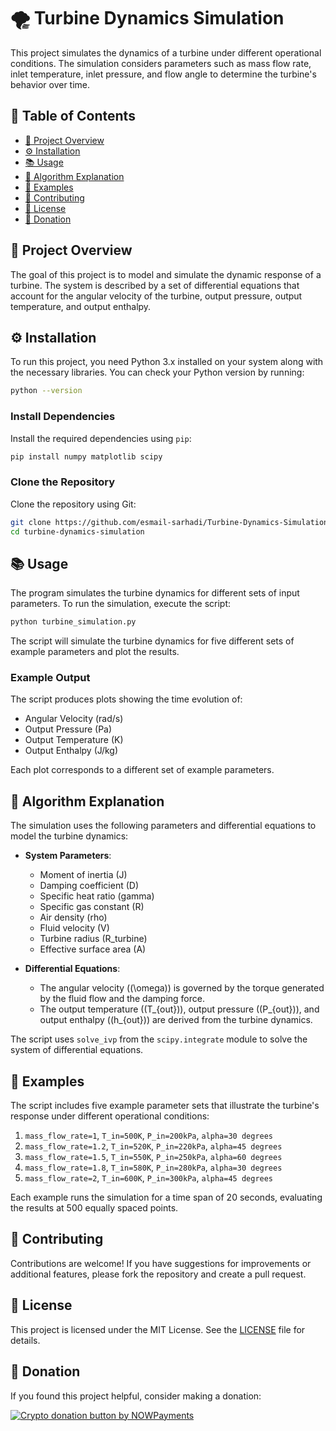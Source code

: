 
# 🌪️ Turbine Dynamics Simulation

This project simulates the dynamics of a turbine under different operational conditions. The simulation considers parameters such as mass flow rate, inlet temperature, inlet pressure, and flow angle to determine the turbine's behavior over time.

## 📑 Table of Contents 
     
- [📖 Project Overview](#project-overview)
- [⚙️ Installation](#installation)   
- [📚 Usage](#usage)      
- [🔬 Algorithm Explanation](#algorithm-explanation)           
- [🔢 Examples](#examples)               
- [🤝 Contributing](#contributing)   
- [📄 License](#license)
- [💖 Donation](#donation)  

## 📖 Project Overview

The goal of this project is to model and simulate the dynamic response of a turbine. The system is described by a set of differential equations that account for the angular velocity of the turbine, output pressure, output temperature, and output enthalpy.

## ⚙️ Installation

To run this project, you need Python 3.x installed on your system along with the necessary libraries. You can check your Python version by running:

```bash
python --version
```

### Install Dependencies

Install the required dependencies using `pip`:

```bash
pip install numpy matplotlib scipy
```

### Clone the Repository

Clone the repository using Git:

```bash
git clone https://github.com/esmail-sarhadi/Turbine-Dynamics-Simulation.git
cd turbine-dynamics-simulation
```

## 📚 Usage

The program simulates the turbine dynamics for different sets of input parameters. To run the simulation, execute the script:

```bash
python turbine_simulation.py
```

The script will simulate the turbine dynamics for five different sets of example parameters and plot the results.

### Example Output

The script produces plots showing the time evolution of:

- Angular Velocity (rad/s)
- Output Pressure (Pa)
- Output Temperature (K)
- Output Enthalpy (J/kg)

Each plot corresponds to a different set of example parameters.

## 🔬 Algorithm Explanation

The simulation uses the following parameters and differential equations to model the turbine dynamics:

- **System Parameters**:
  - Moment of inertia (J)
  - Damping coefficient (D)
  - Specific heat ratio (gamma)
  - Specific gas constant (R)
  - Air density (rho)
  - Fluid velocity (V)
  - Turbine radius (R_turbine)
  - Effective surface area (A)

- **Differential Equations**:
  - The angular velocity (\(\omega\)) is governed by the torque generated by the fluid flow and the damping force.
  - The output temperature (\(T_{out}\)), output pressure (\(P_{out}\)), and output enthalpy (\(h_{out}\)) are derived from the turbine dynamics.

The script uses `solve_ivp` from the `scipy.integrate` module to solve the system of differential equations.

## 🔢 Examples

The script includes five example parameter sets that illustrate the turbine's response under different operational conditions:

1. `mass_flow_rate=1`, `T_in=500K`, `P_in=200kPa`, `alpha=30 degrees`
2. `mass_flow_rate=1.2`, `T_in=520K`, `P_in=220kPa`, `alpha=45 degrees`
3. `mass_flow_rate=1.5`, `T_in=550K`, `P_in=250kPa`, `alpha=60 degrees`
4. `mass_flow_rate=1.8`, `T_in=580K`, `P_in=280kPa`, `alpha=30 degrees`
5. `mass_flow_rate=2`, `T_in=600K`, `P_in=300kPa`, `alpha=45 degrees`

Each example runs the simulation for a time span of 20 seconds, evaluating the results at 500 equally spaced points.

## 🤝 Contributing

Contributions are welcome! If you have suggestions for improvements or additional features, please fork the repository and create a pull request.

## 📄 License

This project is licensed under the MIT License. See the [LICENSE](LICENSE) file for details.

## 💖 Donation
If you found this project helpful, consider making a donation:

<a href="https://nowpayments.io/donation?api_key=REWCYVC-A1AMFK3-QNRS663-PKJSBD2&source=lk_donation&medium=referral" target="_blank">
     <img src="https://nowpayments.io/images/embeds/donation-button-black.svg" alt="Crypto donation button by NOWPayments">
</a>
